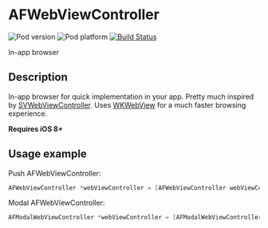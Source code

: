 AFWebViewController
===================
![Pod version](http://img.shields.io/cocoapods/v/AFWebViewController.svg?style=flat)
![Pod platform](http://img.shields.io/cocoapods/p/AFWebViewController.svg?style=flat)
[![Build Status](http://img.shields.io/travis/Fogh/AFWebViewController.svg?style=flat)](https://travis-ci.org/Fogh/AFWebViewController)

In-app browser

## Description

In-app browser for quick implementation in your app. Pretty much inspired by [SVWebViewController](https://github.com/TransitApp/SVWebViewController). 
Uses [WKWebView](https://developer.apple.com/library/IOs/documentation/WebKit/Reference/WKWebView_Ref/index.html) for a much faster browsing experience. 

**Requires iOS 8+**

## Usage example

Push AFWebViewController:
```objectivec
AFWebViewController *webViewController = [AFWebViewController webViewControllerWithAddress:@"https://google.com"];
```

Modal AFWebViewController:
```objectivec
AFModalWebViewController *webViewController = [AFModalWebViewController webViewControllerWithAddress:@"https://google.com"];
```

